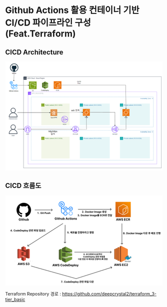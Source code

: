 # Github Actions 활용 컨테이너 기반 CI/CD 파이프라인 구성 (Feat.Terraform)


## CICD Architecture
![](https://github.com/deepcrystal2/CICD-GithubActions/blob/main/github%20pipeline%20architecture.png)

## CICD 흐름도
![](https://github.com/deepcrystal2/CICD-GithubActions/blob/main/github%20pipeline%20architecture2.png)

Terraform Repository 경로 : https://github.com/deepcrystal2/terraform_3-tier_basic  
